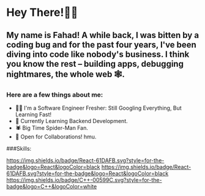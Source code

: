 # Hey There!👋😃
## My name is Fahad! A while back, I was bitten by a coding bug and for the past four years, I've been diving into code like nobody's business. I think you know the rest – building apps, debugging nightmares, the whole web 🕸.

### Here are a few things about me:
- 👨‍💻 I'm a Software Engineer Fresher: Still Googling Everything, But Learning Fast!
- 🧠 Currently Learning Backend Development.
- 🕷️ Big Time Spider-Man Fan.
- 🤝 Open for Collaborations! hmu.

###Skills:

https://img.shields.io/badge/React-61DAFB.svg?style=for-the-badge&logo=React&logoColor=black
https://img.shields.io/badge/React-61DAFB.svg?style=for-the-badge&logo=React&logoColor=black
https://img.shields.io/badge/C++-00599C.svg?style=for-the-badge&logo=C++&logoColor=white
<!--
**fahad-22-5/fahad-22-5** is a ✨ _special_ ✨ repository because its `README.md` (this file) appears on your GitHub profile.

Here are some ideas to get you started:

- 🔭 I’m currently working on ...
- 🌱 I’m currently learning ...
- 👯 I’m looking to collaborate on ...
- 🤔 I’m looking for help with ...
- 💬 Ask me about ...
- 📫 How to reach me: ...
- 😄 Pronouns: ...
- ⚡ Fun fact: ...
-->
